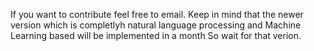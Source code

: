 If you want to contribute feel free to email.
Keep in mind that the newer version which is completlyh natural language processing and Machine Learning based will be implemented in a month
So wait for that verion.
